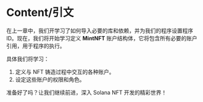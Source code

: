 # Content/引文

在上一章中，我们开学习了如何导入必要的库和依赖，并为我们的程序设置程序 ID。现在，我们将开始学习定义 **MintNFT** 账户结构体，它将包含所有必要的账户引用，用于程序的执行。

具体我们将学习：

1. 定义与 NFT 铸造过程中交互的各种账户。
2. 设定这些账户的权限和角色。

准备好了吗？让我们继续前进，深入 Solana NFT 开发的精彩世界！